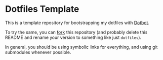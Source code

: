 Dotfiles Template
=================

This is a template repository for bootstrapping my dotfiles with [Dotbot][dotbot].

To try the same, you can [fork][fork] this repository (and probably delete this
README and rename your version to something like just `dotfiles`).

In general, you should be using symbolic links for everything, and using git
submodules whenever possible.

[dotbot]: https://github.com/anishathalye/dotbot
[fork]: https://github.com/anishathalye/dotfiles_template/fork
